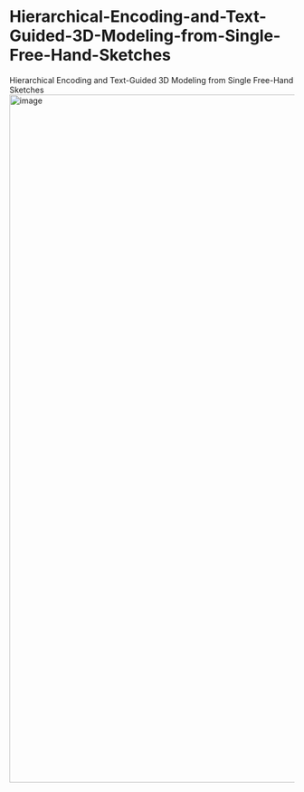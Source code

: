 # Hierarchical-Encoding-and-Text-Guided-3D-Modeling-from-Single-Free-Hand-Sketches
Hierarchical Encoding and Text-Guided 3D Modeling from Single Free-Hand Sketches
<img width="2572" height="1216" alt="image" src="https://github.com/user-attachments/assets/62158b5c-18b0-4468-b356-cfe276c998ad" />
